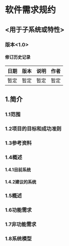 # 软件需求规约
## <用于子系统或特性>
### 版本<1.0>

#### 修订历史记录
|日期|版本|说明|作者|
|:-|:-|:-|:-:|
|暂定|暂定|暂定|暂定|

## 1.简介
### 1.1范围
### 1.2项目的目标和成功准则
### 1.3参考资料
### 1.4概述
#### 1.4.1目前系统
#### 1.4.2建议的系统
### 1.5概述
### 1.6功能需求
### 1.7非功能需求
### 1.8系统模型
